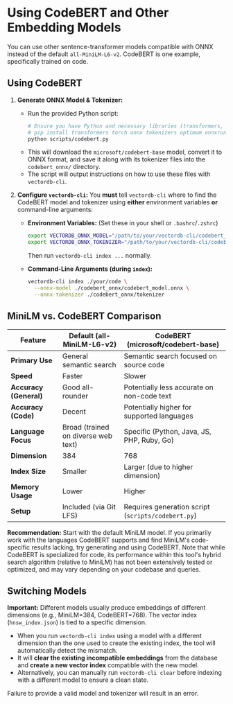 # Using CodeBERT and Other Embedding Models

You can use other sentence-transformer models compatible with ONNX instead of the default `all-MiniLM-L6-v2`. CodeBERT is one example, specifically trained on code.

## Using CodeBERT

1.  **Generate ONNX Model & Tokenizer:**
    -   Run the provided Python script:
        ```bash
        # Ensure you have Python and necessary libraries (transformers, torch, onnx, tokenizers, optimum, onnxruntime)
        # pip install transformers torch onnx tokenizers optimum onnxruntime
        python scripts/codebert.py
        ```
    -   This will download the `microsoft/codebert-base` model, convert it to ONNX format, and save it along with its tokenizer files into the `codebert_onnx/` directory.
    -   The script will output instructions on how to use these files with `vectordb-cli`.

2.  **Configure `vectordb-cli`:** You **must** tell `vectordb-cli` where to find the CodeBERT model and tokenizer using **either** environment variables **or** command-line arguments:

    *   **Environment Variables:** (Set these in your shell or `.bashrc`/`.zshrc`)
        ```bash
        export VECTORDB_ONNX_MODEL="/path/to/your/vectordb-cli/codebert_onnx/codebert_model.onnx"
        export VECTORDB_ONNX_TOKENIZER="/path/to/your/vectordb-cli/codebert_onnx/tokenizer"
        ```
        Then run `vectordb-cli index ...` normally.

    *   **Command-Line Arguments (during `index`):**
        ```bash
        vectordb-cli index ./your/code \
          --onnx-model ./codebert_onnx/codebert_model.onnx \
          --onnx-tokenizer ./codebert_onnx/tokenizer
        ```

## MiniLM vs. CodeBERT Comparison

| Feature             | Default (all-MiniLM-L6-v2)               | CodeBERT (microsoft/codebert-base)           |
| ------------------- | ---------------------------------------- | -------------------------------------------- |
| **Primary Use**     | General semantic search                  | Semantic search focused on source code     |
| **Speed**           | Faster                                   | Slower                                       |
| **Accuracy (General)**| Good all-rounder                         | Potentially less accurate on non-code text |
| **Accuracy (Code)** | Decent                                   | Potentially higher for supported languages |
| **Language Focus**  | Broad (trained on diverse web text)      | Specific (Python, Java, JS, PHP, Ruby, Go) |
| **Dimension**       | 384                                      | 768                                          |
| **Index Size**      | Smaller                                  | Larger (due to higher dimension)           |
| **Memory Usage**    | Lower                                    | Higher                                       |
| **Setup**           | Included (via Git LFS)                   | Requires generation script (`scripts/codebert.py`) |

**Recommendation:** Start with the default MiniLM model. If you primarily work with the languages CodeBERT supports and find MiniLM's code-specific results lacking, try generating and using CodeBERT. Note that while CodeBERT is specialized for code, its performance within this tool's hybrid search algorithm (relative to MiniLM) has not been extensively tested or optimized, and may vary depending on your codebase and queries.

## Switching Models

**Important:** Different models usually produce embeddings of different dimensions (e.g., MiniLM=384, CodeBERT=768). The vector index (`hnsw_index.json`) is tied to a specific dimension.

-   When you run `vectordb-cli index` using a model with a different dimension than the one used to create the existing index, the tool will automatically detect the mismatch.
-   It will **clear the existing incompatible embeddings** from the database and **create a new vector index** compatible with the new model.
-   Alternatively, you can manually run `vectordb-cli clear` before indexing with a different model to ensure a clean state.

Failure to provide a valid model and tokenizer will result in an error. 